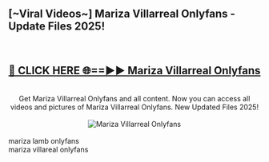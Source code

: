 <h2>[~Viral Videos~] Mariza Villarreal Onlyfans - Update Files 2025!</h2>
<br>
<div align="center">
<h2><a href="https://betterlinks.top/A2PfLJ" rel="nofollow">🔴 CLICK HERE 🌐==►► Mariza Villarreal Onlyfans</a></h2>
<br>
Get Mariza Villarreal Onlyfans and all content. Now you can access all videos and pictures of Mariza Villarreal Onlyfans. New Updated Files 2025!
<br>
<br>
<a href="https://betterlinks.top/A2PfLJ" rel="nofollow" data-target="animated-image.originalLink"><img src="https://i.ibb.co.com/WyWwxjT/player-gif2.gif" alt="Mariza Villarreal Onlyfans" style="max-width: 100%; display: inline-block;" data-target="animated-image.originalImage"></a>
</div>
<br>
mariza lamb onlyfans<br>
mariza villareal onlyfans